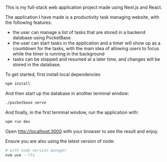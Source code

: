 This is my full-stack web application project made using Next.js and React. 

The application I have made is a productivity task managing website, with the following features:
  - the user can manage a list of tasks that are stored in a backend database using PocketBase
  - the user can start tasks in the application and a timer will show up as a countdown for the tasks, with the main idea of allowing users to focus while the timer is running in the background
  - tasks can be stopped and resumed at a later time, and changes will be stored in the database.

To get started, first install local dependencies

```bash
npm install
```

And then start up the database in another terminal window:

```bash
./pocketbase serve
```

And finally, in the first terminal window, run the application with:

```bash
npm run dev
```

Open [http://localhost:3000](http://localhost:3000) with your browser to see the result and enjoy.

Ensure you are also using the latest version of node:

```bash
# with node version manager
nvm use --lts
```


